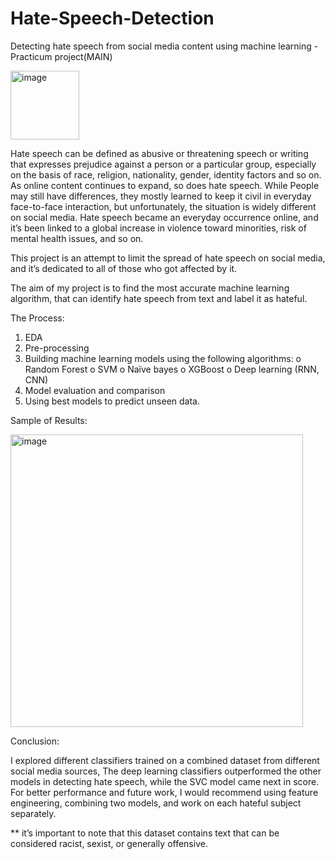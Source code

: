 # Hate-Speech-Detection
Detecting hate speech from social media content using machine learning - Practicum project(MAIN)

<img width="110" alt="image" src="https://user-images.githubusercontent.com/89675323/195759408-61852cc4-e0b5-46f8-b1c8-f0046b045f76.png">


Hate speech can be defined as abusive or threatening speech or writing that expresses prejudice against a person or a particular group, especially on the basis of race, religion, nationality, gender, identity factors and so on.
As online content continues to expand, so does hate speech. While People may still have differences, they mostly learned to keep it civil in everyday face-to-face interaction, but unfortunately, the situation is widely different on social media. Hate speech became an everyday occurrence online, and it’s been linked to a global increase in violence toward minorities, risk of mental health issues, and so on. 

This project is an attempt to limit the spread of hate speech on social media, and it’s dedicated to all of those who got affected by it.

The aim of my project is to find the most accurate machine learning algorithm, that can identify hate speech from text and label it as hateful.

The Process:

1.	EDA 
2.	Pre-processing
3.	Building machine learning models using the following algorithms:
o	Random Forest
o	SVM
o	Naïve bayes
o	XGBoost
o	Deep learning (RNN, CNN)
4.	Model evaluation and comparison
5.	Using best models to predict unseen data.

Sample of Results:

<img width="468" alt="image" src="https://user-images.githubusercontent.com/89675323/195759055-52d0d977-3e1f-4f2e-bf25-7e2a39d81346.png">

Conclusion:

I explored different classifiers trained on a combined dataset from different social media sources, The deep learning classifiers outperformed the other models in detecting hate speech, while the SVC model came next in score. 
For better performance and future work, I would recommend using feature engineering, combining two models, and work on each hateful subject separately.

** it’s important to note that this dataset contains text that can be considered racist, sexist, or generally offensive.  
